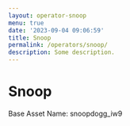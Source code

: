 ```yaml
---
layout: operator-snoop
menu: true
date: '2023-09-04 09:06:59'
title: Snoop
permalink: /operators/snoop/
description: Some description.
---
```


# Snoop

Base Asset Name: snoopdogg_iw9